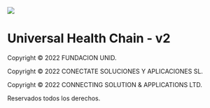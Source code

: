 ![](https://avatars.githubusercontent.com/u/57396025?s=200&v=4)
# **Universal Health Chain - v2**
Copyright © 2022 FUNDACION UNID.

Copyright © 2022 CONECTATE SOLUCIONES Y APLICACIONES SL.

Copyright © 2022 CONNECTING SOLUTION & APPLICATIONS LTD.

Reservados todos los derechos.
<p>&nbsp  </p>
